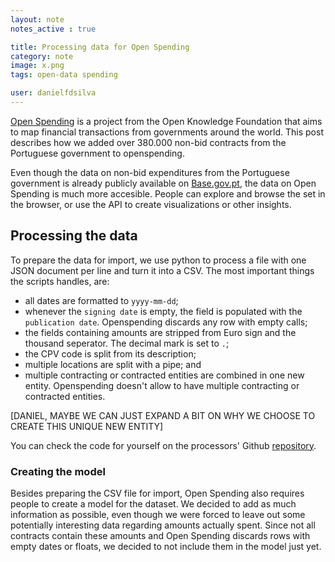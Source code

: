```yaml
---
layout: note
notes_active : true

title: Processing data for Open Spending
category: note
image: x.png
tags: open-data spending

user: danielfdsilva
---
```


[Open Spending](https://openspending.org/) is a project from the Open Knowledge Foundation that aims to map financial transactions from governments around the world. This post describes how we added over 380.000 non-bid contracts from the Portuguese government to openspending.

Even though the data on non-bid expenditures from the Portuguese government is already publicly available on [Base.gov.pt](http://www.base.gov.pt), the data on Open Spending is much more accesible. People can explore and browse the set in the browser, or use the API to create visualizations or other insights.

## Processing the data
To prepare the data for import, we use python to process a file with one JSON document per line and turn it into a CSV. The most important things the scripts handles, are:

- all dates are formatted to `yyyy-mm-dd`;
- whenever the `signing date` is empty, the field is populated with the `publication date`. Openspending discards any row with empty calls;
- the fields containing amounts are stripped from Euro sign and the thousand seperator. The decimal mark is set to `.`;
- the CPV code is split from its description;
- multiple locations are split with a pipe; and
- multiple contracting or contracted entities are combined in one new entity. Openspending doesn't allow to have multiple contracting or contracted entities.

[DANIEL, MAYBE WE CAN JUST EXPAND A BIT ON WHY WE CHOOSE TO CREATE THIS UNIQUE NEW ENTITY]

You can check the code for yourself on the processors' Github [repository](https://github.com/flipside-org/ajustes-processor).

### Creating the model 
Besides preparing the CSV file for import, Open Spending also requires people to create a model for the dataset. We decided to add as much information as possible, even though we were forced to leave out some potentially interesting data regarding amounts actually spent. Since not all contracts contain these amounts and Open Spending discards rows with empty dates or floats, we decided to not include them in the model just yet.